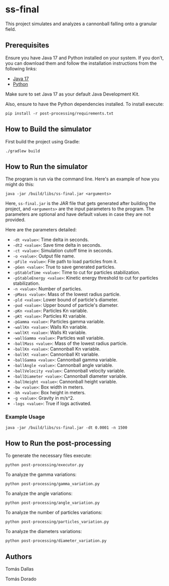 # ss-final

This project simulates and analyzes a cannonball falling onto a granular field.

## Prerequisites

Ensure you have Java 17 and Python installed on your system. If you don't, you can download them and follow the installation instructions from the following links:

- [Java 17](https://www.oracle.com/java/technologies/javase-jdk17-downloads.html)
- [Python](https://www.python.org/downloads/)

Make sure to set Java 17 as your default Java Development Kit.

Also, ensure to have the Python dependencies installed. To install execute:

```
pip install -r post-processing/requirements.txt
```

## How to Build the simulator

First build the project using Gradle:
```
./gradlew build
```

## How to Run the simulator

The program is run via the command line. Here's an example of how you might do this:

```
java -jar /build/libs/ss-final.jar <arguments>
```

Here, `ss-final.jar` is the JAR file that gets generated after building the project, and `<arguments>` are the input parameters to the program. The parameters are optional and have default values in case they are not provided.

Here are the parameters detailed:

- `-dt <value>`: Time delta in seconds.
- `-dt2 <value>`: Save time delta in seconds.
- `-ct <value>`: Simulation cutoff time in seconds.
- `-o <value>`: Output file name.
- `-pFile <value>`: File path to load particles from it.
- `-pGen <value>`: True to save generated particles.
- `-pStableTime <value>`: Time to cut for particles stabilization.
- `-pStableEnergy <value>`: Kinetic energy threshold to cut for particles stabilization.
- `-n <value>`: Number of particles.
- `-pMass <value>`: Mass of the lowest radius particle.
- `-pld <value>`: Lower bound of particle's diameter.
- `-pud <value>`: Upper bound of particle's diameter.
- `-pKn <value>`: Particles Kn variable.
- `-pKt <value>`: Particles Kt variable.
- `-pGamma <value>`: Particles gamma variable.
- `-wallKn <value>`: Walls Kn variable.
- `-wallKt <value>`: Walls Kt variable.
- `-wallGamma <value>`: Particles wall variable.
- `-ballMass <value>`: Mass of the lowest radius particle.
- `-ballKn <value>`: Cannonball Kn variable.
- `-ballKt <value>`: Cannonball Kt variable.
- `-ballGamma <value>`: Cannonball gamma variable.
- `-ballAngle <value>`: Cannonball angle variable.
- `-ballVelocity <value>`: Cannonball velocity variable.
- `-ballDiameter <value>`: Cannonball diameter variable.
- `-ballHeight <value>`: Cannonball height variable.
- `-bw <value>`: Box width in meters.
- `-bh <value>`: Box height in meters.
- `-g <value>`: Gravity in m/s^2.
- `-logs <value>`: True if logs activated.

### Example Usage

```
java -jar /build/libs/ss-final.jar -dt 0.0001 -n 1500 
```

## How to Run the post-processing

To generate the necessary files execute:
```
python post-processing/executor.py
```

To analyze the gamma variations:
```
python post-processing/gamma_variation.py
```

To analyze the angle variations:
```
python post-processing/angle_variation.py
```

To analyze the number of particles variations:
```
python post-processing/particles_variation.py
```

To analyze the diameters variations:
```
python post-processing/diameter_variation.py
```

## Authors

Tomás Dallas

Tomás Dorado